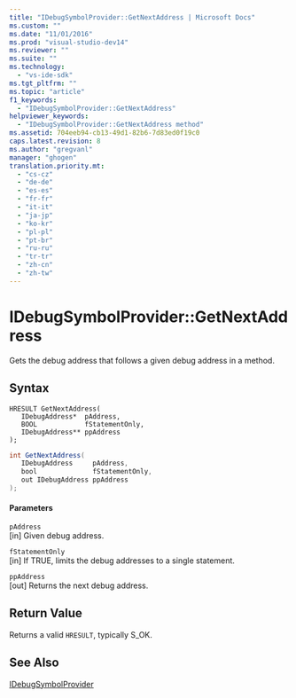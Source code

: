 ```yaml
---
title: "IDebugSymbolProvider::GetNextAddress | Microsoft Docs"
ms.custom: ""
ms.date: "11/01/2016"
ms.prod: "visual-studio-dev14"
ms.reviewer: ""
ms.suite: ""
ms.technology: 
  - "vs-ide-sdk"
ms.tgt_pltfrm: ""
ms.topic: "article"
f1_keywords: 
  - "IDebugSymbolProvider::GetNextAddress"
helpviewer_keywords: 
  - "IDebugSymbolProvider::GetNextAddress method"
ms.assetid: 704eeb94-cb13-49d1-82b6-7d83ed0f19c0
caps.latest.revision: 8
ms.author: "gregvanl"
manager: "ghogen"
translation.priority.mt: 
  - "cs-cz"
  - "de-de"
  - "es-es"
  - "fr-fr"
  - "it-it"
  - "ja-jp"
  - "ko-kr"
  - "pl-pl"
  - "pt-br"
  - "ru-ru"
  - "tr-tr"
  - "zh-cn"
  - "zh-tw"
---
```

# IDebugSymbolProvider::GetNextAddress
Gets the debug address that follows a given debug address in a method.  
  
## Syntax  
  
```cpp#  
HRESULT GetNextAddress(   
   IDebugAddress*  pAddress,  
   BOOL            fStatementOnly,  
   IDebugAddress** ppAddress  
);  
```  
  
```c#  
int GetNextAddress(   
   IDebugAddress     pAddress,  
   bool              fStatementOnly,  
   out IDebugAddress ppAddress  
);  
```  
  
#### Parameters  
 `pAddress`  
 [in] Given debug address.  
  
 `fStatementOnly`  
 [in] If TRUE, limits the debug addresses to a single statement.  
  
 `ppAddress`  
 [out] Returns the next debug address.  
  
## Return Value  
 Returns a valid `HRESULT`, typically S_OK.  
  
## See Also  
 [IDebugSymbolProvider](../../../extensibility/debugger/reference/idebugsymbolprovider.md)